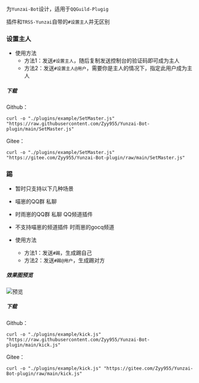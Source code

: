 为`Yunzai-Bot`设计，适用于`QQGuild-Plugig`

插件和`TRSS-Yunzai`自带的`#设置主人`并无区别

### 设置主人
- 使用方法
  - 方法1：发送`#设置主人`，随后复制发送控制台的验证码即可成为主人
  - 方法2：发送`#设置主人@用户`，需要你是主人的情况下，指定此用户成为主人

##### 下载
Github：
```
curl -o "./plugins/example/SetMaster.js" "https://raw.githubusercontent.com/Zyy955/Yunzai-Bot-plugin/main/SetMaster.js"
```
Gitee：
```
curl -o "./plugins/example/SetMaster.js" "https://gitee.com/Zyy955/Yunzai-Bot-plugin/raw/main/SetMaster.js"
```


### 踢

- 暂时只支持以下几种场景
- 喵崽的QQ群 私聊
- 时雨崽的QQ群 私聊 QQ频道插件
- 不支持喵崽的频道插件 时雨崽的gocq频道

- 使用方法
  - 方法1：发送`#踢`，生成踢自己
  - 方法2：发送`#踢@用户`，生成踢对方

##### 效果图预览

![预览](https://cdn.jsdelivr.net/gh/Zyy955/imgs/img/202308021749791.gif)

##### 下载
Github：
```
curl -o "./plugins/example/kick.js" "https://raw.githubusercontent.com/Zyy955/Yunzai-Bot-plugin/main/kick.js"
```
Gitee：
```
curl -o "./plugins/example/kick.js" "https://gitee.com/Zyy955/Yunzai-Bot-plugin/raw/main/kick.js"
```